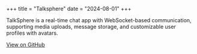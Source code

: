 +++
title = "Talksphere"
date = "2024-08-01"
+++


TalkSphere is a real-time chat app with WebSocket-based communication, supporting media uploads, message storage, and customizable user profiles with avatars.

[View on GitHub](https://github.com/viveksharma2508/TalkSphere)